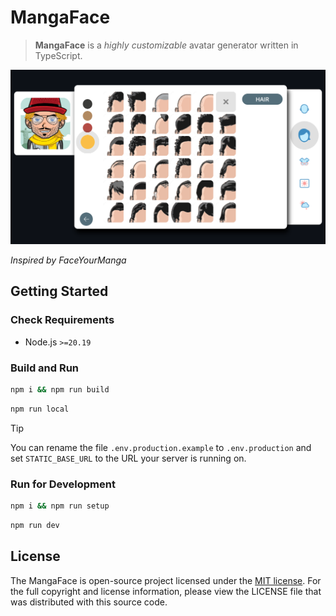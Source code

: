 # MangaFace

>  **MangaFace** is a _highly customizable_ avatar generator written in TypeScript.

[![MangaFace avatar generator](docs/preview_v0.2__03.png "Demo | Click here to try it out")](https://miladnia.ir/MangaFace/)

_Inspired by FaceYourManga_

## Getting Started

### Check Requirements

- Node.js `>=20.19`

### Build and Run

```sh
npm i && npm run build
```

```sh
npm run local
```

> [!TIP]
> You can rename the file `.env.production.example` to `.env.production` and set `STATIC_BASE_URL` to the URL your server is running on.

### Run for Development

```sh
npm i && npm run setup
```

```sh
npm run dev
```

## License
The MangaFace is open-source project licensed under the [MIT license](https://opensource.org/licenses/MIT). For the full copyright and license information, please view the LICENSE file that was distributed with this source code.
